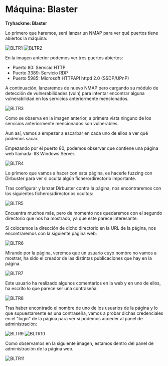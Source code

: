 # Máquina: Blaster

**Tryhackme: Blaster**

Lo primero que haremos, será lanzar un NMAP para ver qué puertos tiene abiertos la máquina:

![BLTR1]()
![BLTR2]()

En la imagen anterior podemos ver tres puertos abiertos:

- Puerto 80: Servicio HTTP
- Puerto 3389: Servicio RDP
- Puerto 5985: Microsoft HTTPAPI httpd 2.0 (SSDP/UPnP)

A continuación, lanzaremos de nuevo NMAP pero cargando su módulo de detección de vulnerabilidades (vuln) para intentar encontrar alguna vulnerabilidad en los servicios anteriormente mencionados.

![BLTR3]()

Como se observa en la imagen anterior, a primera vista ninguno de los servicios anteriormente mencionados son vulnerables.

Aun así, vamos a empezar a escarbar en cada uno de ellos a ver qué podemos sacar.

Empezando por el puerto 80, podemos observar que contiene una página web llamada: IIS Windows Server.

![BLTR4]()

Lo primero que vamos a hacer con esta página, es hacerle fuzzing con Dirbuster para ver si oculta algún fichero/directorio importante.

Tras configurar y lanzar Dirbuster contra la página, nos encontraremos con los siguientes ficheros/directorios ocultos:

![BLTR5]()

Encuentra muchos más, pero de momento nos quedaremos con el segundo directorio que nos ha mostrado, ya que este parece interesante.

Si colocamos la dirección de dicho directorio en la URL de la página, nos encontraremos con la siguiente página web:

![BLTR6]()

Mirando por la página, veremos que un usuario cuyo nombre no vamos a mostrar, ha sido el creador de las distintas publicaciones que hay en la página.

![BLTR7]()

Este usuario ha realizado algunos comentarios en la web y en uno de ellos, ha escrito lo que parece ser una contraseña.

![BLTR8]()

Tras haber encontrado el nombre de uno de los usuarios de la página y lo que supuestamente es una contraseña, vamos a probar dichas credenciales en el "login" de la página para ver si podemos acceder al panel de administración:

![BLTR9]()
![BLTR10]()

Como observamos en la siguiente imagen, estamos dentro del panel de administración de la página web.

![BLTR11]()


